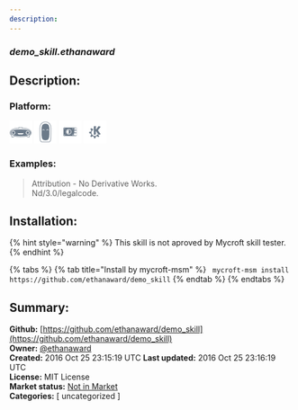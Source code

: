 ```yaml
---
description: 
---
```


### _demo_skill.ethanaward_  
## Description:  
  
  
  
### Platform:  
 ![Mark I](../.gitbook/assets/mark-1-icon.png)  ![Mark II](../.gitbook/assets/mark-2-icon.png)  ![Picroft](../.gitbook/assets/picroft-icon.png)  ![plasmoid](../.gitbook/assets/kde.png)   
### Examples:  
> Attribution - No Derivative Works.  
> Nd/3.0/legalcode.  
  
## Installation:  
{% hint style="warning" %}
This skill is not aproved by Mycroft skill tester.
{% endhint %}
    
{% tabs %}
{% tab title="Install by mycroft-msm" %}
``` mycroft-msm install https://github.com/ethanaward/demo_skill```
{% endtab %}
  {% endtabs %}
    
## Summary:  
**Github:** [https://github.com/ethanaward/demo_skill](https://github.com/ethanaward/demo_skill)  
**Owner:** [@ethanaward](https://github.com/ethanaward)  
**Created:** 2016 Oct 25 23:15:19 UTC  **Last updated:** 2016 Oct 25 23:16:19 UTC  
**License:** MIT License  
**Market status:** [Not in Market](https://market.mycroft.ai/skill/)  
**Categories:** [ uncategorized ]   
